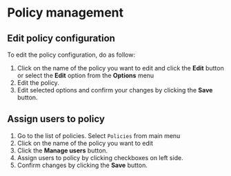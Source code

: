 # Policy management

## Edit policy configuration <a id="edit-policy-configuration"></a>

To edit the policy configuration, do as follow:

1. Click on the name of the policy you want to edit and click the **Edit** button  or select the **Edit**  option from the **Options** menu
2. Edit the policy.
3. Edit selected options and confirm your changes by clicking the **Save** button.

## Assign users to policy

1. Go to the list of policies. Select `Policies` from main menu
2. Click on the name of the policy you want to edit
3. Click the **Manage users** button.
4. Assign users to policy by clicking checkboxes on left side.
5. Confirm changes by clicking the **Save** button.

## 

## 

## 

